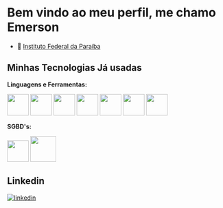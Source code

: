 # Bem vindo ao meu perfil, me chamo Emerson

- 📒 [Instituto Federal da Paraíba](https://www.ifpb.edu.br/monteiro)

## Minhas Tecnologias Já usadas

**Linguagens e Ferramentas:** 
<div style="display: inline">
  <img width='50' height='50' src="https://cdn.jsdelivr.net/gh/devicons/devicon/icons/react/react-original.svg" />
  <img width='50' height='50' src="https://cdn.jsdelivr.net/gh/devicons/devicon/icons/javascript/javascript-original.svg" />
  <img width='50' height='50' src="https://cdn.jsdelivr.net/gh/devicons/devicon/icons/css3/css3-original.svg" />
  <img width='50' height='50' src="https://cdn.jsdelivr.net/gh/devicons/devicon/icons/html5/html5-original.svg" />
  <img width='50' height='50' src="https://cdn.jsdelivr.net/gh/devicons/devicon/icons/java/java-original.svg" />
  <img width='50' height='50' src="https://cdn.jsdelivr.net/gh/devicons/devicon/icons/csharp/csharp-original.svg" />      
  <img width='50' height='50' src="https://cdn.jsdelivr.net/gh/devicons/devicon/icons/python/python-original.svg" />
<!--   <img width='50' height='50' src="https://cdn.jsdelivr.net/gh/devicons/devicon/icons/git/git-original-wordmark.svg" /> -->
</div>        
<br>

**SGBD's:** 
<div style="display: inline">
  <img width='50' height='50' src="https://cdn.jsdelivr.net/gh/devicons/devicon/icons/postgresql/postgresql-original.svg" />      
  <img width='60' height='60' src="https://cdn.jsdelivr.net/gh/devicons/devicon/icons/mysql/mysql-original-wordmark.svg" />
</div> 
<br>          


## Linkedin

[![linkedin](https://img.shields.io/badge/linkedin-0A66C2?style=for-the-badge&logo=linkedin&logoColor=white)](https://www.linkedin.com/in/emerson-andrey-597784249/)
